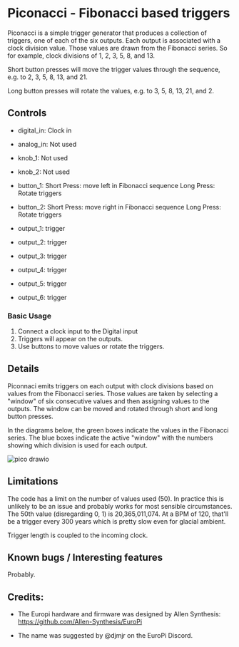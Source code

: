# Piconacci - Fibonacci based triggers

Piconacci is a simple trigger generator that produces a collection of triggers, one of each of the
six outputs. Each output is associated with a clock division value. Those values are drawn from the
Fibonacci series. So for example, clock divisions of 1, 2, 3, 5, 8, and 13.

Short button presses will move the trigger values through the sequence, e.g. to 2, 3, 5, 8, 13,
and 21.

Long button presses will rotate the values, e.g. to 3, 5, 8, 13, 21, and 2.

## Controls

- digital_in: Clock in
- analog_in: Not used
- knob_1: Not used
- knob_2: Not used

- button_1: Short Press: move left in Fibonacci sequence
  Long Press: Rotate triggers
- button_2: Short Press: move right in Fibonacci sequence
  Long Press: Rotate triggers

- output_1: trigger
- output_2: trigger
- output_3: trigger
- output_4: trigger
- output_5: trigger
- output_6: trigger

### Basic Usage

1. Connect a clock input to the Digital input
2. Triggers will appear on the outputs.
3. Use buttons to move values or rotate the triggers.

## Details

Piconnaci emits triggers on each output with clock divisions based on
values from the Fibonacci series. Those values are taken by selecting
a "window" of six consecutive values and then assigning values to the
outputs. The window can be moved and rotated through short and long
button presses.

In the diagrams below, the green boxes indicate the values in the
Fibonacci series. The blue boxes indicate the active "window" with the
numbers showing which division is used for each output.

![pico drawio](https://user-images.githubusercontent.com/1035997/168587520-de2286af-1ae4-45be-a0f4-0aeb8128c4a9.png)

## Limitations

The code has a limit on the number of values used (50). In practice this is unlikely to be an issue
and probably works for most sensible circumstances. The 50th value (disregarding 0, 1) is
20,365,011,074. At a BPM of 120, that'll be a trigger every 300 years which is pretty slow even for
glacial ambient.

Trigger length is coupled to the incoming clock.

## Known bugs / Interesting features

Probably.

## Credits:

- The Europi hardware and firmware was designed by Allen Synthesis:
https://github.com/Allen-Synthesis/EuroPi

- The name was suggested by @djmjr on the EuroPi Discord.
